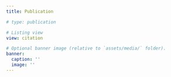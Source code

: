 ```yaml
---
title: Publication

# type: publication

# Listing view
view: citation

# Optional banner image (relative to `assets/media/` folder).
banner:
  caption: ''
  image: ''
---
```


